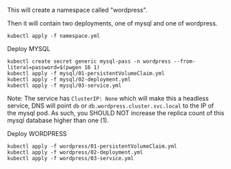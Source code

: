 This will create a namespace called "wordpress".

Then it will contain two deployments, one of mysql and one of wordpress.

```
kubectl apply -f namespace.yml
```

Deploy MYSQL
```
kubectl create secret generic mysql-pass -n wordpress --from-literal=password=$(pwgen 16 1)
kubectl apply -f mysql/01-persistentVolumeClaim.yml
kubectl apply -f mysql/02-deployment.yml
kubectl apply -f mysql/03-service.yml
```

Note: The service has `ClusterIP: None` which will make this a headless service, DNS will point `db` or `db.wordpress.cluster.svc.local` to the IP of the mysql pod. As such, you SHOULD NOT increase the replica count of this mysql database higher than one (1).

Deploy WORDPRESS
```
kubectl apply -f wordpress/01-persistentVolumeClaim.yml
kubectl apply -f wordpress/02-deployment.yml
kubectl apply -f wordpress/03-service.yml
```
